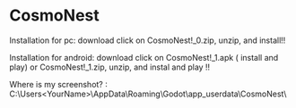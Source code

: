 # CosmoNest

Installation for pc: download click on CosmoNest!_0.zip, unzip, and install!! 


Installation for android: download click on CosmoNest!_1.apk ( install and play) or CosmoNest!_1.zip, unzip, and instal and play !! 

Where is my screenshot? : C:\Users\<YourName>\AppData\Roaming\Godot\app_userdata\CosmoNest\
